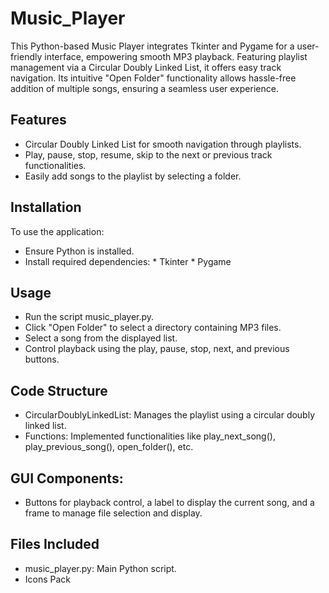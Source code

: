 # Music_Player
This Python-based Music Player integrates Tkinter and Pygame for a user-friendly interface, empowering smooth MP3 playback. Featuring playlist management via a Circular Doubly Linked List, it offers easy track navigation. Its intuitive "Open Folder" functionality allows hassle-free addition of multiple songs, ensuring a seamless user experience.

## Features
* Circular Doubly Linked List for smooth navigation through playlists.
* Play, pause, stop, resume, skip to the next or previous track functionalities.
* Easily add songs to the playlist by selecting a folder.
  
## Installation
  To use the application:
  * Ensure Python is installed.
  * Install required dependencies:
        * Tkinter
        * Pygame

## Usage
* Run the script music_player.py.
* Click "Open Folder" to select a directory containing MP3 files.
* Select a song from the displayed list.
* Control playback using the play, pause, stop, next, and previous buttons.

## Code Structure
* CircularDoublyLinkedList: Manages the playlist using a circular doubly linked list.
* Functions: Implemented functionalities like play_next_song(), play_previous_song(), open_folder(), etc.

## GUI Components:
* Buttons for playback control, a label to display the current song, and a frame to manage file selection and display.

## Files Included
* music_player.py: Main Python script.
* Icons Pack

